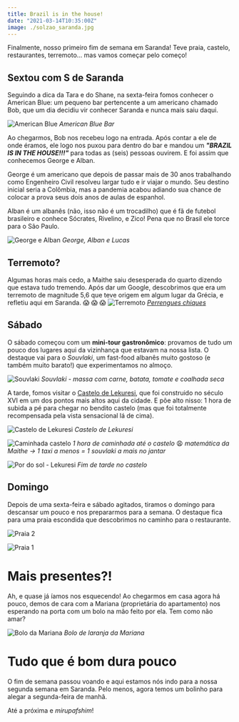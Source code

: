 ```yaml
---
title: Brazil is in the house!
date: "2021-03-14T10:35:00Z"
image: ./solzao_saranda.jpg
---
```


Finalmente, nosso primeiro fim de semana em Saranda! Teve praia, castelo, restaurantes, terremoto... mas vamos começar pelo começo!

## Sextou com S de Saranda

Seguindo a dica da Tara e do Shane, na sexta-feira fomos conhecer o American Blue: um pequeno bar pertencente a um americano chamado Bob, que um dia decidiu vir conhecer Saranda e nunca mais saiu daqui.

![American Blue](./american_blue.jpg)
*American Blue Bar*

Ao chegarmos, Bob nos recebeu logo na entrada. Após contar a ele de onde éramos, ele logo nos puxou para dentro do bar e mandou um ***"BRAZIL IS IN THE HOUSE!!!"*** para todas as (seis) pessoas ouvirem. E foi assim que conhecemos George e Alban.

George é um americano que depois de passar mais de 30 anos trabalhando como Engenheiro Civil resolveu largar tudo e ir viajar o mundo. Seu destino inicial seria a Colômbia, mas a pandemia acabou adiando sua chance de colocar a prova seus dois anos de aulas de espanhol.

Alban é um albanês (não, isso não é um trocadilho) que é fã de futebol brasileiro e conhece Sócrates, Rivelino, e Zico! Pena que no Brasil ele torce para o São Paulo.

![George e Alban](./george_alban.jpg)
*George, Alban e Lucas*


## Terremoto?

Algumas horas mais cedo, a Maithe saiu desesperada do quarto dizendo que estava tudo tremendo. Após dar um Google, descobrimos que era um terremoto de magnitude 5,6 que teve origem em algum lugar da Grécia, e refletiu aqui em Saranda. 😱 😱 😱
![Terremoto](./terremoto.jpg)
*[Perrengues chiques](https://www.instagram.com/perrengue_chique/)*

## Sábado

O sábado começou com um **mini-tour gastronômico**: provamos de tudo um pouco dos lugares aqui da vizinhança que estavam na nossa lista. O destaque vai para o *Souvlaki*, um fast-food albanês muito gostoso (e também muito barato!) que experimentamos no almoço.

![Souvlaki](./souvlaki.jpg)
*Souvlaki - massa com carne, batata, tomate e coalhada seca*


A tarde, fomos visitar o [Castelo de Lekuresi](https://en.wikipedia.org/wiki/L%C3%ABkur%C3%ABsi_Castle), que foi construido no século XVI em um dos pontos mais altos aqui da cidade. E põe alto nisso: 1 hora de subida a pé para chegar no bendito castelo (mas que foi totalmente recompensada pela vista sensacional lá de cima).

![Castelo de Lekuresi](./lekuresi_castle.jpg)
*Castelo de Lekuresi*

![Caminhada castelo](./caminhada_castelo.jpg)
*1 hora de caminhada até o castelo* 😩  *matemática da Maithe -> 1 taxi a menos = 1 souvlaki a mais no jantar*

![Por do sol - Lekuresi](./por_do_sol_lekuresi.jpg)
*Fim de tarde no castelo*

## Domingo

Depois de uma sexta-feira e sábado agitados, tiramos o domingo para descansar um pouco e nos prepararmos para a semana. O destaque fica para uma praia escondida que descobrimos no caminho para o restaurante.

![Praia 2](./praia_2.jpg)

![Praia 1](./praia_1.jpg)

# Mais presentes?!

Ah, e quase já íamos nos esquecendo! Ao chegarmos em casa agora há pouco, demos de cara com a Mariana (proprietária do apartamento) nos esperando na porta com um bolo na mão feito por ela. Tem como não amar?

![Bolo da Mariana](./bolo_mariana.jpg)
*Bolo de laranja da Mariana*

# Tudo que é bom dura pouco

O fim de semana passou voando e aqui estamos nós indo para a nossa segunda semana em Saranda. Pelo menos, agora temos um bolinho para alegar a segunda-feira de manhã.

Até a próxima e *mirupafshim*!


